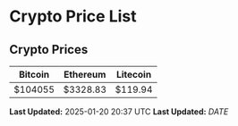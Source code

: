 # Crypto Price List

## Crypto Prices
| Bitcoin | Ethereum | Litecoin |
| ------- | -------- | -------- |
| $104055 | $3328.83 | $119.94 |
**Last Updated:** 2025-01-20 20:37 UTC
**Last Updated:** $DATE$
